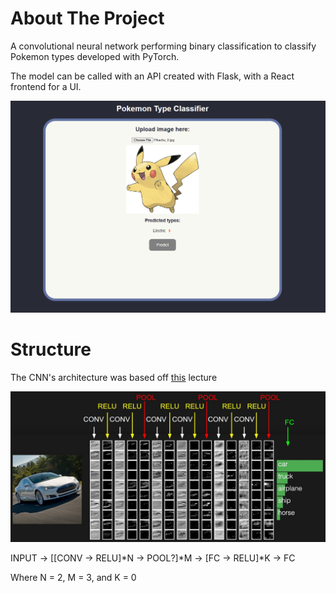 # About The Project

A convolutional neural network performing binary classification to classify Pokemon types developed with PyTorch.

The model can be called with an API created with Flask, with a React frontend for a UI.

![demo](notebooks/pokemon_images/demo.png)

# Structure

The CNN's architecture was based off [this](https://cs231n.github.io/convolutional-networks/#layers) lecture

![structure](notebooks/convnet.jpeg)

INPUT -> [[CONV -> RELU]*N -> POOL?]*M -> [FC -> RELU]*K -> FC

Where N = 2, M = 3, and K = 0


